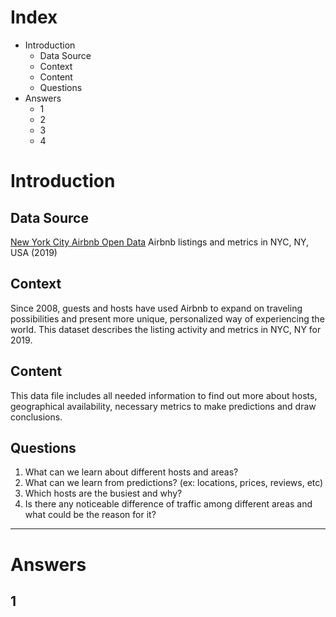 # Index
* Introduction
   * Data Source
   * Context
   * Content
   * Questions
* Answers
   * 1
   * 2
   * 3
   * 4

# Introduction
## Data Source
[New York City Airbnb Open Data](https://www.kaggle.com/dgomonov/new-york-city-airbnb-open-data) Airbnb listings and metrics in NYC, NY, USA (2019)

## Context
Since 2008, guests and hosts have used Airbnb to expand on traveling possibilities and present more unique, personalized way of experiencing the world. This dataset describes the listing activity and metrics in NYC, NY for 2019.

## Content
This data file includes all needed information to find out more about hosts, geographical availability, necessary metrics to make predictions and draw conclusions.

## Questions
1. What can we learn about different hosts and areas?
2. What can we learn from predictions? (ex: locations, prices, reviews, etc)
3. Which hosts are the busiest and why?
4. Is there any noticeable difference of traffic among different areas and what could be the reason for it?
---
# Answers
## 1
